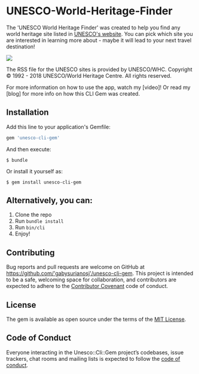 # UNESCO-World-Heritage-Finder

The 'UNESCO World Heritage Finder' was created to help you find any world heritage site listed in [UNESCO's website](http://whc.unesco.org/en/list/). You can pick which site you are interested in learning more about - maybe it will lead to your next travel destination!

![](http://luxurylaunches.com/wp-content/uploads/2013/03/most-expensive-holiday.jpg)

The RSS file for the UNESCO sites is provided by UNESCO/WHC. Copyright © 1992 - 2018 UNESCO/World Heritage Centre. All rights reserved.

For more information on how to use the app, watch my [video]! Or read my [blog] for more info on how this CLI Gem was created.

## Installation

Add this line to your application's Gemfile:

```ruby
gem 'unesco-cli-gem'
```

And then execute:

    $ bundle

Or install it yourself as:

    $ gem install unesco-cli-gem

## Alternatively, you can:

1. Clone the repo
2. Run ```bundle install```
3. Run ```bin/cli```
4. Enjoy!

## Contributing

Bug reports and pull requests are welcome on GitHub at https://github.com/'gabysurianosj'/unesco-cli-gem. This project is intended to be a safe, welcoming space for collaboration, and contributors are expected to adhere to the [Contributor Covenant](http://contributor-covenant.org) code of conduct.

## License

The gem is available as open source under the terms of the [MIT License](https://opensource.org/licenses/MIT).

## Code of Conduct

Everyone interacting in the Unesco::Cli::Gem project’s codebases, issue trackers, chat rooms and mailing lists is expected to follow the [code of conduct](https://github.com/'gabysurianosj'/unesco-cli-gem/blob/master/CODE_OF_CONDUCT.md).

